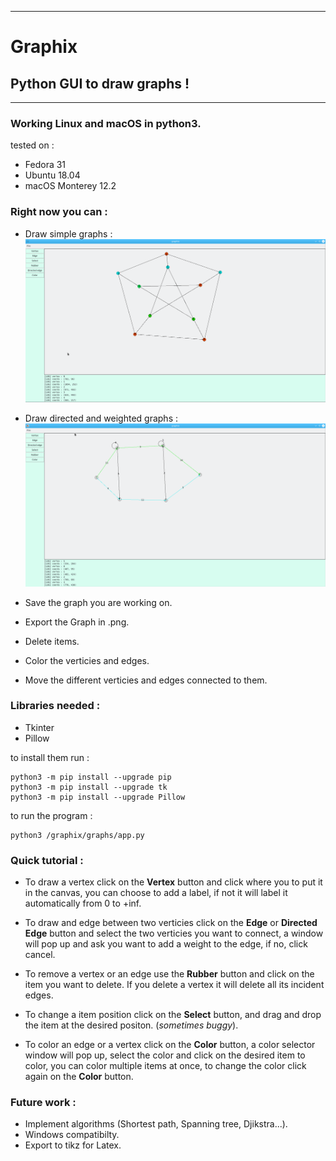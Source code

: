 <!--
     ___                     _ __   _         _            
    / __|     _ _   __ _    | '_ \ | |_      (_)    __ __  
   | (_ |    | '_| / _` |   | .__/ | ' \     | |    \ \ /  
    \___|   _|_|_  \__,_|   |_|__  |_||_|   _|_|_   /_\_\  
   _|"""""|_|"""""|_|"""""|_|"""""|_|"""""|_|"""""|_|"""""| 
   "`-0-0-'"`-0-0-'"`-0-0-'"`-0-0-'"`-0-0-'"`-0-0-'"`-0-0-' 
-->

-------------------------------------------------------------

# Graphix

## Python GUI to draw __graphs__ !

-------------------------------------------------------------

### Working Linux and macOS in  __python3__.

tested on : 

- Fedora 31 
- Ubuntu 18.04
- macOS Monterey 12.2

### Right now you can :

- Draw simple graphs : 
  ![pertersen_graph](src/petersen_demo.png)

- Draw directed and weighted graphs :   
  ![weighted_graph](src/weighted_graph_demo.png)

- Save the graph you are working on.

- Export the Graph in .png.

- Delete items. 

- Color the verticies and edges.

- Move the different verticies and edges connected to them.

### Libraries needed :

- Tkinter
- Pillow

to install them run : 

```
python3 -m pip install --upgrade pip
python3 -m pip install --upgrade tk
python3 -m pip install --upgrade Pillow
```

to run the program :

```
python3 /graphix/graphs/app.py
```

### Quick tutorial :

- To draw a vertex click on the __Vertex__ button and click where you to put it in the canvas,
  you can choose to add a label, if not it will label it automatically from 0 to +inf.

- To draw and edge between two verticies click on the __Edge__ or __Directed Edge__ button and select the two verticies you want to connect, a window will pop up and ask you want to add a weight to the edge, if no, click cancel. 

- To remove a vertex or an edge use the __Rubber__ button and click on the item you want to delete. If you delete a vertex it will delete all its incident edges. 

- To change a item position click on the __Select__ button, and drag and drop the item at the desired positon. (*sometimes buggy*). 

- To color an edge or a vertex click on the __Color__ button, a color selector window will pop up, select the color and click on the desired item to color, you can color multiple items at once, to change the color click again on the __Color__ button.

### Future work :

- Implement algorithms (Shortest path, Spanning tree, Djikstra...).
- Windows compatibilty.
- Export to tikz for Latex.


